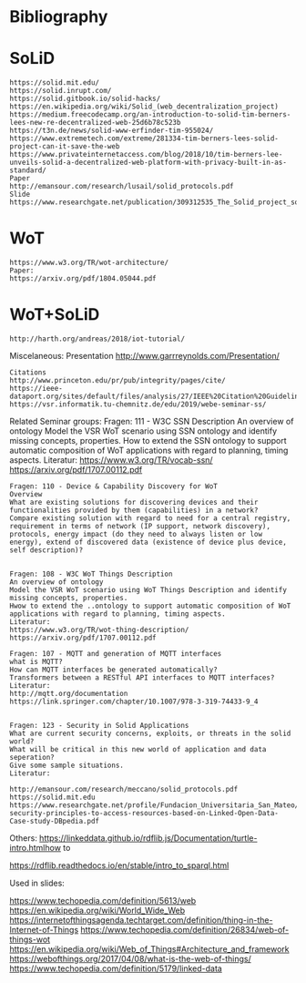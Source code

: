 # Bibliography
    
# SoLiD
    https://solid.mit.edu/
    https://solid.inrupt.com/
    https://solid.gitbook.io/solid-hacks/
    https://en.wikipedia.org/wiki/Solid_(web_decentralization_project)
    https://medium.freecodecamp.org/an-introduction-to-solid-tim-berners-lees-new-re-decentralized-web-25d6b78c523b
    https://t3n.de/news/solid-www-erfinder-tim-955024/
    https://www.extremetech.com/extreme/281334-tim-berners-lees-solid-project-can-it-save-the-web
    https://www.privateinternetaccess.com/blog/2018/10/tim-berners-lee-unveils-solid-a-decentralized-web-platform-with-privacy-built-in-as-standard/
    Paper
    http://emansour.com/research/lusail/solid_protocols.pdf
    Slide
    https://www.researchgate.net/publication/309312535_The_Solid_project_social_linked_data

# WoT    
    https://www.w3.org/TR/wot-architecture/
    Paper:
    https://arxiv.org/pdf/1804.05044.pdf

# WoT+SoLiD
    http://harth.org/andreas/2018/iot-tutorial/


Miscelaneous:
    Presentation
    http://www.garrreynolds.com/Presentation/

    Citations
    http://www.princeton.edu/pr/pub/integrity/pages/cite/
    https://ieee-dataport.org/sites/default/files/analysis/27/IEEE%20Citation%20Guidelines.pdf
    https://vsr.informatik.tu-chemnitz.de/edu/2019/webe-seminar-ss/


Related Seminar groups:
    Fragen: 111 - W3C SSN Description
    An overview of ontology
    Model the VSR WoT scenario using SSN ontology and identify missing concepts, properties.
    How to extend the SSN ontology to support automatic composition of WoT applications with regard to planning, timing aspects.
    Literatur:
    https://www.w3.org/TR/vocab-ssn/
    https://arxiv.org/pdf/1707.00112.pdf

    
    Fragen: 110 - Device & Capability Discovery for WoT
    Overview
    What are existing solutions for discovering devices and their functionalities provided by them (capabilities) in a network?
    Compare existing solution with regard to need for a central registry, requirement in terms of network (IP support, network discovery), protocols, energy impact (do they need to always listen or low energy), extend of discovered data (existence of device plus device, self description)?


    Fragen: 108 - W3C WoT Things Description
    An overview of ontology
    Model the VSR WoT scenario using WoT Things Description and identify missing concepts, properties.
    Hwow to extend the ..ontology to support automatic composition of WoT applications with regard to planning, timing aspects.
    Literatur:
    https://www.w3.org/TR/wot-thing-description/
    https://arxiv.org/pdf/1707.00112.pdf

    Fragen: 107 - MQTT and generation of MQTT interfaces
    what is MQTT?
    How can MQTT interfaces be generated automatically?
    Transformers between a RESTful API interfaces to MQTT interfaces?
    Literatur:
    http://mqtt.org/documentation
    https://link.springer.com/chapter/10.1007/978-3-319-74433-9_4


    Fragen: 123 - Security in Solid Applications
    What are current security concerns, exploits, or threats in the solid world?
    What will be critical in this new world of application and data seperation?
    Give some sample situations.
    Literatur:

    http://emansour.com/research/meccano/solid_protocols.pdf
    https://solid.mit.edu
    https://www.researchgate.net/profile/Fundacion_Universitaria_San_Mateo/publication/324706357_Visualizing_security_principles_to_access_resources_based_on_Linked_Open_Data_Case_study_DBpedia/links/5ade4390458515c60f616a99/Visualizing-security-principles-to-access-resources-based-on-Linked-Open-Data-Case-study-DBpedia.pdf



Others:
https://linkeddata.github.io/rdflib.js/Documentation/turtle-intro.htmlhow to 

https://rdflib.readthedocs.io/en/stable/intro_to_sparql.html

Used in slides:

https://www.techopedia.com/definition/5613/web
https://en.wikipedia.org/wiki/World_Wide_Web
https://internetofthingsagenda.techtarget.com/definition/thing-in-the-Internet-of-Things
https://www.techopedia.com/definition/26834/web-of-things-wot
https://en.wikipedia.org/wiki/Web_of_Things#Architecture_and_framework
https://webofthings.org/2017/04/08/what-is-the-web-of-things/
https://www.techopedia.com/definition/5179/linked-data